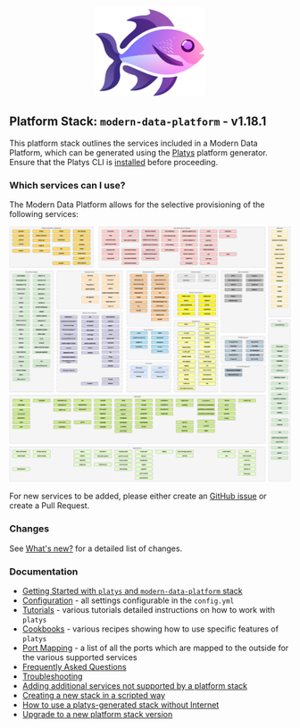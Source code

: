
<p align="center">
<img src="./platys.png" alt="Platys Logo" width="200" height="160">
</p>

## Platform Stack: `modern-data-platform` - v1.18.1

This platform stack outlines the services included in a Modern Data Platform, which can be generated using the [Platys](http://github.com/trivadispf/platys) platform generator. Ensure that the Platys CLI is [installed](https://github.com/TrivadisPF/platys/blob/master/documentation/install.md)  before proceeding.

### Which services can I use? 

The Modern Data Platform allows for the selective provisioning of the following services: 

![Alt Image Text](./documentation/images/modern-data-platform-overview.png "Modern Data Platform Overview")

For new services to be added, please either create an [GitHub issue](https://github.com/TrivadisPF/modern-data-analytics-stack/issues/new) or create a Pull Request.

### Changes 
See [What's new?](./documentation/changes.md) for a detailed list of changes.

### Documentation

* [Getting Started with `platys` and `modern-data-platform` stack](./documentation/getting-started.md)
* [Configuration](./documentation/configuration.md) - all settings configurable in the `config.yml`
* [Tutorials](./tutorials/README.md) - various tutorials detailed instructions on how to work with `platys`
* [Cookbooks](./cookbooks/README.md) - various recipes showing how to use specific features of `platys`
* [Port Mapping](./documentation/port-mapping.md) - a list of all the ports which are mapped to the outside for the various supported services
* [Frequently Asked Questions](./documentation/faq.md)
* [Troubleshooting](./documentation/troubleshooting.md)
* [Adding additional services not supported by a platform stack](./documentation/docker-compose-override.md)
* [Creating a new stack in a scripted way](./documentation/start-stack-scripted-way.md)
* [How to use a platys-generated stack without Internet](https://github.com/TrivadisPF/platys/blob/master/documentation/docker-compose-without-internet.md)
* [Upgrade to a new platform stack version](https://github.com/TrivadisPF/platys/blob/master/documentation/upgrade-platform-stack.md)